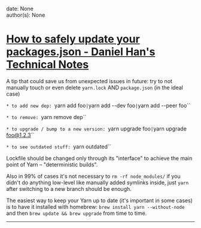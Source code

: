 
date: None  
author(s): None  

# [How to safely update your packages.json - Daniel Han's Technical Notes](https://sites.google.com/site/xiangyangsite/home/technical-tips/software-development/javascript/how-to-safely-update-packages-json)

A tip that could save us from unexpected issues in future: try to not manually touch or even delete `yarn.lock` AND `package.json` (in the ideal case)

`* to add new dep: `yarn add foo` | `yarn add --dev foo` | `yarn add --peer foo``

`* to remove: `yarn remove dep``

`* to upgrade / bump to a new version: `yarn upgrade foo` | `yarn upgrade foo@1.2.3``

`* to see outdated stuff: `yarn outdated``

Lockfile should be changed only through its "interface" to achieve the main point of Yarn – "deterministic builds".

Also in 99% of cases it's not necessary to `rm -rf node_modules/` if you didn't do anything low-level like manually added symlinks inside, just `yarn` after switching to a new branch should be enough.

The easiest way to keep your Yarn up to date (it's important in some cases) is to have it installed with homebrew: `brew install yarn --without-node` and then `brew update && brew upgrade` from time to time.  
  
---

